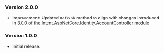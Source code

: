 ﻿### Version 2.0.0

- Improvement: Updated `Refresh` method to align with changes introduced in [3.0.0 of the Intent.AspNetCore.Identity.AccountController module](https://github.com/IntentArchitect/Intent.Modules.NET/blob/development/Modules/Intent.Modules.AspNetCore.Identity.AccountController/release-notes.md#version-300)

### Version 1.0.0

- Initial release.
